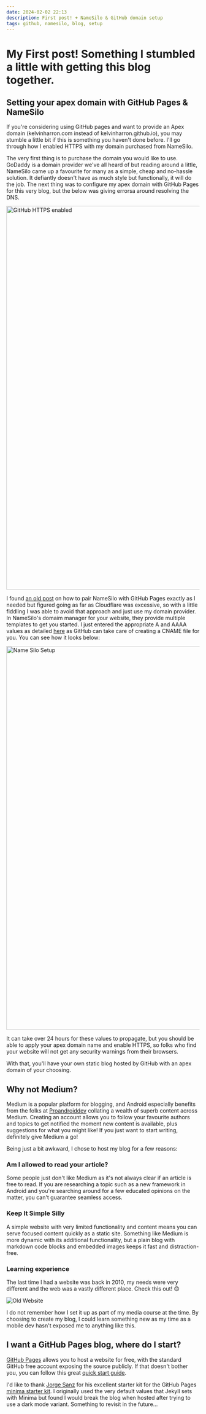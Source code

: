 ```yaml
---
date: 2024-02-02 22:13
description: First post! + NameSilo & GitHub domain setup
tags: github, namesilo, blog, setup
---
```


# My First post! Something I stumbled a little with getting this blog together.

## Setting your apex domain with GitHub Pages & NameSilo

If you're considering using GitHub pages and want to provide an Apex domain (kelvinharron.com instead of kelvinharron.github.io), you may stumble a little bit if this is something you haven't done before. I'll go through how I enabled HTTPS with my domain purchased from NameSilo.

The very first thing is to purchase the domain you would like to use. GoDaddy is a domain provider we've all heard of but reading around a little, NameSilo came up a favourite for many as a simple, cheap and no-hassle solution. It defiantly doesn't have as much style but functionally, it will do the job. The next thing was to configure my apex domain with GitHub Pages for this very blog, but the below was giving errorsa around resolving the DNS.

<p align="left">
    <img src="/posts/first-post/1.png" alt="GitHub HTTPS enabled" width="1000" />
</p>

I found [an old post](https://chenhuijing.com/blog/setting-up-custom-domain-github-pages/#%F0%9F%87%B2%F0%9F%87%BE) on how to pair NameSilo with GitHub Pages exactly as I needed but figured going as far as Cloudflare was excessive, so with a little fiddling I was able to avoid that approach and just use my domain provider. In NameSilo's domaim manager for your website, they provide multiple templates to get you started. I just entered the appropriate A and AAAA values as detailed [here](https://docs.github.com/en/pages/configuring-a-custom-domain-for-your-github-pages-site/managing-a-custom-domain-for-your-github-pages-site#configuring-an-apex-domain) as GitHub can take care of creating a CNAME file for you. You can see how it looks below:

<p align="left">
    <img src="/posts/first-post/2.png" alt="Name Silo Setup" width="1000" />
</p>


It can take over 24 hours for these values to propagate, but you should be able to apply your apex domain name and enable HTTPS, so folks who find your website will not get any security warnings from their browsers.

With that, you'll have your own static blog hosted by GitHub with an apex domain of your choosing.

## Why not Medium?

Medium is a popular platform for blogging, and Android especially benefits from the folks at [Proandroiddev](https://proandroiddev.com/) collating a wealth of superb content across Medium. Creating an account allows you to follow your favourite authors and topics to get notified the moment new content is available, plus suggestions for what you might like! If you just want to start writing, definitely give Medium a go!

Being just a bit awkward, I chose to host my blog for a few reasons:

### Am I allowed to read your article?

Some people just don't like Medium as it's not always clear if an article is free to read. If you are researching a topic such as a new framework in Android and you're searching around for a few educated opinions on the matter, you can't guarantee seamless access.

### Keep It Simple Silly

A simple website with very limited functionality and content means you can serve focused content quickly as a static site. Something like Medium is more dynamic with its additional functionality, but a plain blog with markdown code blocks and embedded images keeps it fast and distraction-free.

### Learning experience

The last time I had a website was back in 2010, my needs were very different and the web was a vastly different place. Check this out! 😊

<p align="left">
    <img src="/posts/first-post/3.jpg" alt="Old Website" />
</p>

I do not remember how I set it up as part of my media course at the time. By choosing to create my blog, I could learn something new as my time as a mobile dev hasn't exposed me to anything like this.

## I want a GitHub Pages blog, where do I start?

[GitHub Pages](https://pages.github.com/) allows you to host a website for free, with the standard GitHub free account exposing the source publicly. If that doesn't bother you, you can follow this great [quick start guide](https://docs.github.com/en/pages/quickstart).

I'd like to thank [Jorge Sanz](https://github.com/jsanz) for his excellent starter kit for the GitHub Pages [minima starter kit](https://github.com/jsanz/gh-pages-minima-starter). I originally used the very default values that Jekyll sets with Minima but found I would break the blog when hosted after trying to use a dark mode variant. Something to revisit in the future...
